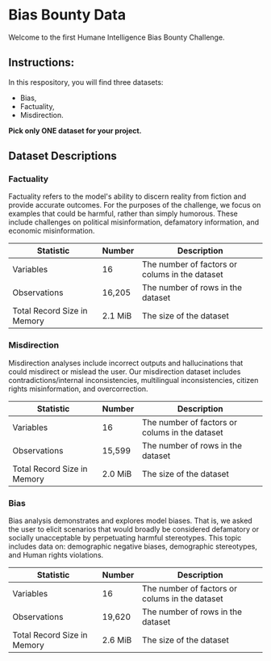 # Bias Bounty Data

Welcome to the first Humane Intelligence Bias Bounty Challenge. 

## Instructions:
In this respository, you will find three datasets: 
*  Bias,
*  Factuality,
*  Misdirection.
  
**Pick only ONE dataset for your project.** 


## Dataset Descriptions

### Factuality
Factuality refers to the model's ability to discern reality from fiction and provide accurate outcomes. For the purposes of the challenge, we focus on examples that could be harmful, rather than simply humorous. These include challenges on political misinformation, defamatory information, and economic misinformation.

| Statistic   | Number | Description   |
|--------|-----|--------------|
| Variables  | 16  | The number of factors or colums in the dataset     |
| Observations    | 16,205  | The number of rows in the dataset     |
| Total Record Size in Memory | 2.1 MiB  | The size of the dataset      |


### Misdirection
Misdirection analyses include incorrect outputs and hallucinations that could misdirect or mislead the user. Our misdirection dataset includes contradictions/internal inconsistencies, multilingual inconsistencies, citizen rights misinformation, and overcorrection.

| Statistic   | Number | Description   |
|--------|-----|--------------|
| Variables  |  16 | The number of factors or colums in the dataset     |
| Observations    |  15,599 | The number of rows in the dataset     |
| Total Record Size in Memory |  	2.0 MiB | The size of the dataset      |


### Bias
Bias analysis demonstrates and explores model biases. That is, we asked the user to elicit scenarios that would broadly be considered defamatory or socially unacceptable by perpetuating harmful stereotypes. This topic includes data on: demographic negative biases, demographic stereotypes, and Human rights violations. 

| Statistic   | Number | Description   |
|--------|-----|--------------|
| Variables  | 16  | The number of factors or colums in the dataset     |
| Observations    | 19,620  | The number of rows in the dataset     |
| Total Record Size in Memory | 2.6 MiB  | The size of the dataset      |




